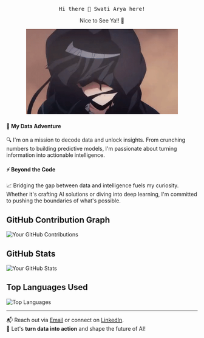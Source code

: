

<p align="center">
<samp> Hi there 👋 Swati Arya here!
</samp>
</p>

<p align="center">
Nice to See Ya!! 🖖
</p>
<p align="center">
  <img src="image.gif" alt="GIF" width="400"/>
</p>

#### 🌟 My Data Adventure

🔍 I'm on a mission to decode data and unlock insights. From crunching numbers to building predictive models, I'm passionate about turning information into actionable intelligence.

#### ⚡ Beyond the Code

📈 Bridging the gap between data and intelligence fuels my curiosity. Whether it's crafting AI solutions or diving into deep learning, I'm committed to pushing the boundaries of what's possible.



<!-- GitHub Contribution Graph -->
## GitHub Contribution Graph

![Your GitHub Contributions](https://github-readme-streak-stats.herokuapp.com/?user=swatiarya01&theme=dark)

<!-- GitHub Stats -->
## GitHub Stats

![Your GitHub Stats](https://github-readme-stats.vercel.app/api?username=swatiarya01&show_icons=true&count_private=true&theme=dark)

<!-- Top Languages Used -->
## Top Languages Used

![Top Languages](https://github-readme-stats.vercel.app/api/top-langs/?username=swatiarya01&layout=compact&theme=dark)





---




📬 Reach out via <a href="arya.swati.01@gmail.com">Email</a> or connect on <a href="https://www.linkedin.com/in/swati-arya-182351192/">LinkedIn</a>.<br>
  🌟 Let's <b>turn data into action</b> and shape the future of AI!
